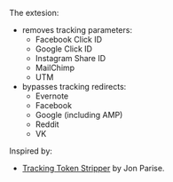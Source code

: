The extesion:

* removes tracking parameters:
    * Facebook Click ID
    * Google Click ID
    * Instagram Share ID
    * MailChimp
    * UTM
* bypasses tracking redirects:
    * Evernote
    * Facebook
    * Google (including AMP)
    * Reddit
    * VK

Inspired by:

* [Tracking Token Stripper](https://github.com/jparise/chrome-utm-stripper) by Jon Parise.
